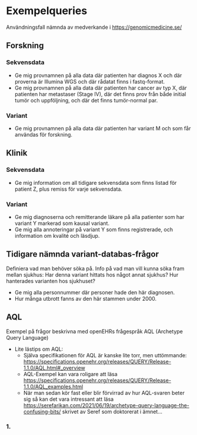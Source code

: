 # Exempelqueries
Användningsfall nämnda av medverkande i https://genomicmedicine.se/
 
## Forskning

### Sekvensdata
* Ge mig provnamnen på alla data där patienten har diagnos X och där proverna är Illumina WGS och där rådatat finns i fastq-format.
* Ge mig provnamnen på alla data där patienten har cancer av typ X, där patienten har metastaser (Stage IV), där det finns prov från både initial tumör och uppföljning, och där det finns tumör-normal par.
 
### Variant
* Ge mig provnamnen på alla data där patienten har variant M och som får användas för forskning.
 
## Klinik
### Sekvensdata
* Ge mig information om all tidigare sekvensdata som finns listad för patient Z, plus remiss för varje sekvensdata.
 
### Variant
* Ge mig diagnoserna och remitterande läkare på alla patienter som har variant Y markerad som kausal variant.
* Ge mig alla annoteringar på variant Y som finns registrerade, och information om kvalité och läsdjup.

## Tidigare nämnda variant-databas-frågor
Definiera vad man behöver söka på. Info på vad man vill kunna söka fram mellan sjukhus:
Har denna variant hittats hos något annat sjukhus? Hur hanterades varianten hos sjukhuset?

* Ge mig alla personnummer där personer hade den här diagnosen.
* Hur många utbrott fanns av den här stammen under 2000.

## AQL
Exempel på frågor beskrivna med openEHRs frågespråk AQL (Archetype Query Language)
* Lite lästips om AQL:
   * Själva specifikationen för AQL är kanske lite torr, men uttömmande: https://specifications.openehr.org/releases/QUERY/Release-1.1.0/AQL.html#_overview 
   * AQL-Exempel kan vara roligare att läsa https://specifications.openehr.org/releases/QUERY/Release-1.1.0/AQL_examples.html
   * När man sedan kör fast eller blir förvirrad av hur AQL-svaren beter sig så kan det vara intressant att läsa https://serefarikan.com/2021/06/19/archetype-query-language-the-confusing-bits/ skrivet av Seref som doktorerat i ämnet…

### 1.
